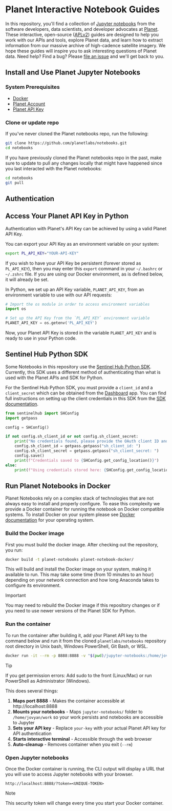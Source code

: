 # Planet Interactive Notebook Guides

In this repository, you'll find a collection of [Jupyter notebooks](http://jupyter-notebook-beginner-guide.readthedocs.io/en/latest/what_is_jupyter.html) from the software developers, data scientists, and developer advocates at [Planet](https://www.planet.com/). These interactive, open-source ([APLv2](LICENSE)) guides are designed to help you work with our APIs and tools, explore Planet data, and learn how to extract information from our massive archive of high-cadence satellite imagery. We hope these guides will inspire you to ask interesting questions of Planet data. Need help? Find a bug? Please [file an issue](https://github.com/planetlabs/notebooks/issues/new) and we'll get back to you.

## Install and Use Planet Jupyter Notebooks

### System Prerequisites
* [Docker](https://docs.docker.com/get-started/get-docker/)
* [Planet Account](https://insights.planet.com/sign-up)
* [Planet API Key](https://www.planet.com/account/)

### Clone or update repo

If you've never cloned the Planet notebooks repo, run the following:

```bash
git clone https://github.com/planetlabs/notebooks.git
cd notebooks
```

If you have previously cloned the Planet notebooks repo in the past, make sure to update to pull any changes locally that might have happened since you last interacted with the Planet notebooks:

```bash
cd notebooks
git pull
``` 

## Authentication

## Access Your Planet API Key in Python

Authentication with Planet's API Key can be achieved by using a valid Planet API Key.

You can export your API Key as an environment variable on your system:

```bash
export PL_API_KEY="YOUR-API-KEY"
```

If you wish to have your API Key be persistent (forever stored as ```PL_API_KEY```), then you may enter this ```export``` command in your ```~/.bashrc``` or ```~/.zshrc``` file. If you are using our Docker environment, as is defined below, it will already be set.

In Python, we set up an API Key variable, ```PLANET_API_KEY```, from an environment variable to use with our API requests:

```python
# Import the os module in order to access environment variables
import os

# Set up the API Key from the `PL_API_KEY` environment variable
PLANET_API_KEY = os.getenv('PL_API_KEY')
```

Now, your Planet API Key is stored in the variable ```PLANET_API_KEY``` and is ready to use in your Python code.

## Sentinel Hub Python SDK
Some Notebooks in this repository use the [Sentinel Hub Python SDK](https://sentinelhub-py.readthedocs.io/en/latest/index.html).  Currently, this SDK uses a different method of authenticating than what is used with the Planet APIs and SDK for Python. 

For the Sentinel Hub Python SDK, you must provide a ```client_id``` and a ```client_secret``` which can be obtained from the [Dashboard](https://apps.sentinel-hub.com/dashboard/) app. You can find full instructions on setting up the client credentials in this SDK from the [SDK documentation](https://sentinelhub-py.readthedocs.io/en/latest/configure.html).

```python
from sentinelhub import SHConfig 
import getpass

config = SHConfig()

if not config.sh_client_id or not config.sh_client_secret:
    print("No credentials found, please provide the OAuth client ID and secret.")
    config.sh_client_id = getpass.getpass("sh_client_id: ")
    config.sh_client_secret = getpass.getpass("sh_client_secret: ")
    config.save()
    print(f"Credentials saved to {SHConfig.get_config_location()}")
else:
    print(f"Using credentials stored here: {SHConfig.get_config_location()}")
```

## Run Planet Notebooks in Docker
Planet Notebooks rely on a complex stack of technologies that are not always easy to install and properly configure. To ease this complexity we provide a Docker container for running the notebook on Docker compatible systems. To install Docker on your system please see [Docker documentation](https://docs.docker.com/get-started/get-docker/) for your operating system.

### Build the Docker image

First you must build the docker image. After checking out the repository, you run:

```bash
docker build -t planet-notebooks planet-notebook-docker/
```

This will build and install the Docker image on your system, making it available to run. This may take some time (from 10 minutes to an hour) depending on your network connection and how long Anaconda takes to configure its environment.

> [!IMPORTANT]
> You may need to rebuild the Docker image if this repository changes or if you need to use newer versions of the Planet SDK for Python.  

### Run the container
To run the container after building it, add your Planet API key to the command below and run it from the cloned `planetlabs/notebooks` repository root directory in Unix bash, Windows PowerShell, Git Bash, or WSL.

```bash
docker run -it --rm -p 8888:8888 -v "$(pwd)/jupyter-notebooks:/home/jovyan/work" -e PL_API_KEY='your-key' planet-notebooks
```

> [!TIP]
> If you get permission errors: Add sudo to the front (Linux/Mac) or run PowerShell as Administrator (Windows).

This does several things:  

1. **Maps port 8888** - Makes the container accessible at http://localhost:8888
2. **Mounts your notebooks** - Maps `jupyter-notebooks/` folder to `/home/jovyan/work` so your work persists and notebooks are accessible to Jupyter
3. **Sets your API key** - Replace `your-key` with your actual Planet API key for API authentication
4. **Starts interactive terminal** - Accessible through the web browser
5. **Auto-cleanup** - Removes container when you exit (`--rm`)

### Open Jupyter notebooks
Once the Docker container is running, the CLI output will display a URL that you will use to access Jupyter notebooks
with your browser.
```
http://localhost:8888/?token=<UNIQUE-TOKEN>
```

> [!NOTE]  
> This security token will change every time you start your Docker container.
